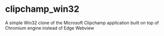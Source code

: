 # clipchamp_win32
A simple Win32 clone of the Microsoft Clipchamp application built on top of Chromium engine instead of Edge Webview

